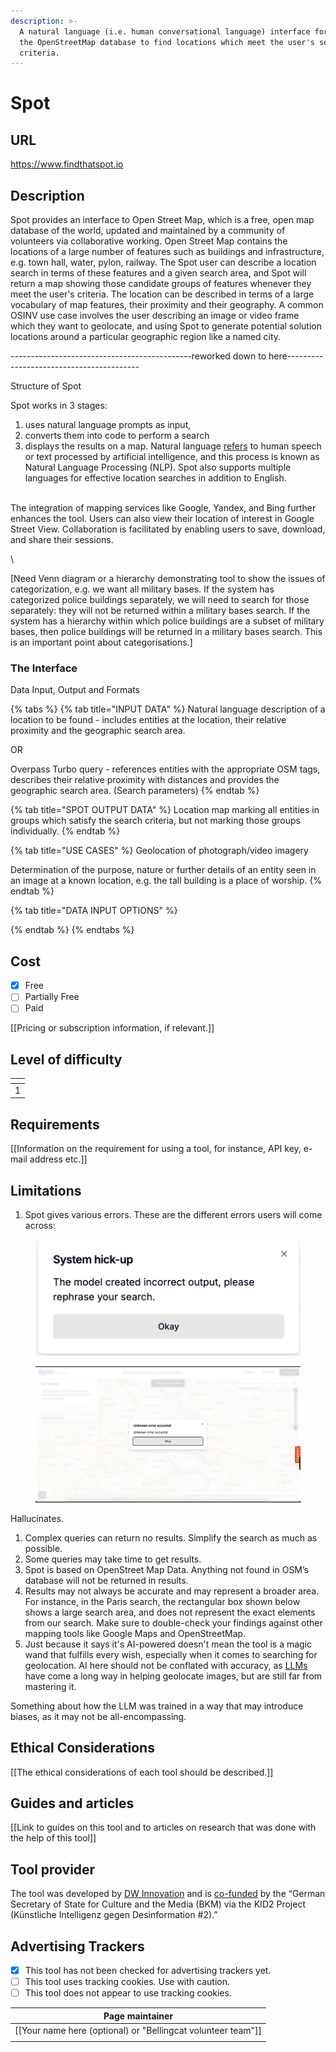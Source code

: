 ```yaml
---
description: >-
  A natural language (i.e. human conversational language) interface for querying
  the OpenStreetMap database to find locations which meet the user's search
  criteria.
---
```


# Spot

## URL

https://www.findthatspot.io

## Description

Spot provides an interface to Open Street Map, which is a free, open map database of the world, updated and maintained by a community of volunteers via collaborative working. Open Street Map contains the locations of a large number of features such as buildings and infrastructure, e.g. town hall, water, pylon, railway. The Spot user can describe a location search in terms of these features and a given search area, and Spot will return a map showing those candidate groups of features whenever they meet the user's criteria. The location can be described in terms of a large vocabulary of map features, their proximity and their geography. A common OSINV use case involves the user describing an image or video frame which they want to geolocate, and using Spot to generate potential solution locations around a particular geographic region like a named city.

\---------------------------------------------reworked down to here-----------------------------------------

Structure of Spot

Spot works in 3 stages:

1. uses natural language prompts as input,&#x20;
2. converts them into code to perform a search
3. displays the results on a map. Natural language [refers](https://www.ft.com/content/c0c8d205-e158-409e-963c-a3ac821cd7ba?utm_source=chatgpt.com) to human speech or text processed by artificial intelligence, and this process is known as Natural Language Processing (NLP). Spot also supports multiple languages for effective location searches in addition to English.

\
The integration of mapping services like Google, Yandex, and Bing further enhances the tool. Users can also view their location of interest in Google Street View. Collaboration is facilitated by enabling users to save, download, and share their sessions.

\


\[Need Venn diagram or a hierarchy demonstrating tool to show the issues of categorization, e.g. we want all military bases. If the system has categorized police buildings separately, we will need to search for those separately: they will not be returned within a military bases search. If the system has a hierarchy within which police buildings are a subset of military bases, then police buildings will be returned in a military bases search. This is an important point about categorisations.]

### The Interface





Data Input, Output and Formats

{% tabs %}
{% tab title="INPUT DATA" %}
Natural language description of a location to be found - includes entities at the location, their relative proximity and the geographic search area.

OR

Overpass Turbo query - references entities with the appropriate OSM tags, describes their relative proximity with distances and provides the geographic search area. (Search parameters)
{% endtab %}

{% tab title="SPOT OUTPUT DATA" %}
Location map marking all entities in groups which satisfy the search criteria, but not marking those groups individually.
{% endtab %}

{% tab title="USE CASES" %}
Geolocation of photograph/video imagery

Determination of the purpose, nature or further details of an entity seen in an image at a known location, e.g. the tall building is a place of worship.
{% endtab %}

{% tab title="DATA INPUT OPTIONS" %}

{% endtab %}
{% endtabs %}





## Cost

* [x] Free
* [ ] Partially Free
* [ ] Paid

\[\[Pricing or subscription information, if relevant.]]

## Level of difficulty

<table><thead><tr><th data-type="rating" data-max="5"></th></tr></thead><tbody><tr><td>1</td></tr></tbody></table>

## Requirements

\[\[Information on the requirement for using a tool, for instance, API key, e-mail address etc.]]

## Limitations

1. Spot gives various errors. These are the different errors users will come across:

<figure><img src=".gitbook/assets/Cologne system hickup.png" alt=""><figcaption></figcaption></figure>

<figure><img src=".gitbook/assets/London Unknown error.png" alt=""><figcaption></figcaption></figure>

Hallucinates.&#x20;

1. Complex queries can return no results. Simplify the search as much as possible.
2. Some queries may take time to get results.&#x20;
3. Spot is based on OpenStreet Map Data. Anything not found in OSM’s database will not be returned in results.
4. Results may not always be accurate and may represent a broader area. For instance, in the Paris search, the rectangular box shown below shows a large search area, and does not represent the exact elements from our search. Make sure to double-check your findings against other mapping tools like Google Maps and OpenStreetMap.
5. Just because it says it's AI-powered doesn't mean the tool is a magic wand that fulfills every wish, especially when it comes to searching for geolocation. AI here should not be conflated with accuracy, as [LLMs](https://www.bellingcat.com/resources/how-tos/2025/06/06/have-llms-finally-mastered-geolocation/) have come a long way in helping geolocate images, but are still far from mastering it.

Something about how the LLM was trained in a way that may introduce biases, as it may not be all-encompassing.

## Ethical Considerations

\[\[The ethical considerations of each tool should be described.]]

## Guides and articles

\[\[Link to guides on this tool and to articles on research that was done with the help of this tool]]

## Tool provider

The tool was developed by [DW Innovation](https://innovation.dw.com/en/articles) and is [co-funded](https://corporate.dw.com/en/geolocation-made-easy-with-new-dw-tool-spot/a-71256709) by the “German Secretary of State for Culture and the Media (BKM) via the KID2 Project (Künstliche Intelligenz gegen Desinformation #2).”

## Advertising Trackers

* [x] This tool has not been checked for advertising trackers yet.
* [ ] This tool uses tracking cookies. Use with caution.
* [ ] This tool does not appear to use tracking cookies.

| Page maintainer                                                |
| -------------------------------------------------------------- |
| \[\[Your name here (optional) or "Bellingcat volunteer team"]] |
|                                                                |
